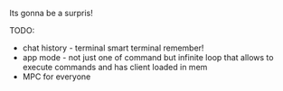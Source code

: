 Its gonna be a surpris!

TODO:
- chat history - terminal smart terminal remember!
- app mode - not just one of command but infinite loop that allows to execute commands and has client loaded in mem
- MPC for everyone